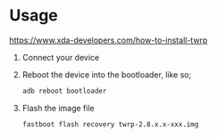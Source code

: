 # Usage

https://www.xda-developers.com/how-to-install-twrp

1. Connect your device

1.  Reboot the device into the bootloader, like so;

    ``` bash
    adb reboot bootloader
    ```

1.  Flash the image file
    ``` bash
    fastboot flash recovery twrp-2.8.x.x-xxx.img
    ```
